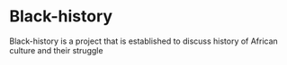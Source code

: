 # Black-history
Black-history is a project that is established to discuss history of African culture and their struggle

